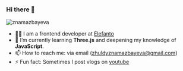 ### Hi there 👋

<p align="left"> <img src="https://komarev.com/ghpvc/?username=znamazbayeva&label=Profile%20views&color=0e75b6&style=flat" alt="znamazbayeva" /> </p>

- 👨‍💻 I am a frontend developer at [Elefanto](https://elefanto.kz/)
- 🌱 I’m currently learning **Three.js** and deepening my knowledge of **JavaScript**.
- 📫 How to reach me: via email (zhuldyznamazbayeva@gmail.com)
- ⚡ Fun fact: Sometimes I post vlogs on [youtube](https://www.youtube.com/channel/UCbHD6dNNg-d0OWagNOvxSGQ)
<!-- on sudoku website with sudoku solver APIs and user-friendly interface. I am a big fan of sudoku. -->
<!-- - 👯 I’m looking to collaborate on 
- 🤔 I’m looking for help with ...
-  Ask me about ... -->
<!-- - 😄 Pronouns: ... -->

